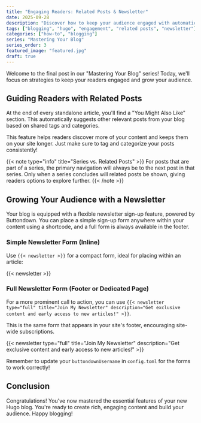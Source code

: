 ```yaml
---
title: "Engaging Readers: Related Posts & Newsletter"
date: 2025-09-28
description: "Discover how to keep your audience engaged with automatically suggested related content and a prominent newsletter sign-up."
tags: ["blogging", "hugo", "engagement", "related posts", "newsletter"]
categories: ["how-to", "blogging"]
series: "Mastering Your Blog"
series_order: 3
featured_image: "featured.jpg"
draft: true
---
```


Welcome to the final post in our "Mastering Your Blog" series! Today, we'll focus on strategies to keep your readers engaged and grow your audience.

## Guiding Readers with Related Posts

At the end of every standalone article, you'll find a "You Might Also Like" section. This automatically suggests other relevant posts from your blog based on shared tags and categories.

This feature helps readers discover more of your content and keeps them on your site longer. Just make sure to tag and categorize your posts consistently!

{{< note type="info" title="Series vs. Related Posts" >}}
For posts that are part of a series, the primary navigation will always be to the next post in that series. Only when a series concludes will related posts be shown, giving readers options to explore further.
{{< /note >}}

## Growing Your Audience with a Newsletter

Your blog is equipped with a flexible newsletter sign-up feature, powered by Buttondown. You can place a simple sign-up form anywhere within your content using a shortcode, and a full form is always available in the footer.

### Simple Newsletter Form (Inline)

Use `{{< newsletter >}}` for a compact form, ideal for placing within an article:

{{< newsletter >}}

### Full Newsletter Form (Footer or Dedicated Page)

For a more prominent call to action, you can use `{{< newsletter type="full" title="Join My Newsletter" description="Get exclusive content and early access to new articles!" >}}`.

This is the same form that appears in your site's footer, encouraging site-wide subscriptions.

{{< newsletter type="full" title="Join My Newsletter" description="Get exclusive content and early access to new articles!" >}}

Remember to update your `buttondownUsername` in `config.toml` for the forms to work correctly!

## Conclusion

Congratulations! You've now mastered the essential features of your new Hugo blog. You're ready to create rich, engaging content and build your audience. Happy blogging!
